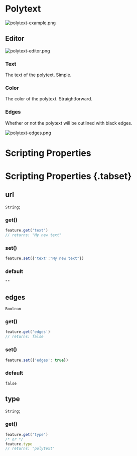 # Polytext

![polytext-example.png](https://wiki.cryptovoxels.com/polytext-example.png)

## Editor

![polytext-editor.png](https://wiki.cryptovoxels.com/polytext-editor.png)

### Text

The text of the polytext. Simple.

### Color

The color of the polytext. Straightforward.

### Edges

Whether or not the polytext will be outlined with black edges.

![polytext-edges.png](https://wiki.cryptovoxels.com/polytext-edges.png)

# Scripting Properties
# Scripting Properties {.tabset}
## url
`String`; 

### get()

```js
feature.get('text')
// returns: "My new text"
```

### set()

```js
feature.set({'text':"My new text"})
```

### default

`""`


## edges
`Boolean`

### get()

```js
feature.get('edges')
// returns: false
```

### set()

```js
feature.set({'edges': true})
```

### default

`false`

## type
`String`; 

### get()

```js
feature.get('type')
/* or */
feature.type
// returns: "polytext"
```

